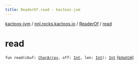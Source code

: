 ```yaml
---
title: ReaderOf.read - kactoos-jvm
---
```


[kactoos-jvm](../../index.html) / [nnl.rocks.kactoos.io](../index.html) / [ReaderOf](index.html) / [read](./read.html)

# read

`fun read(cbuf: `[`CharArray`](https://kotlinlang.org/api/latest/jvm/stdlib/kotlin/-char-array/index.html)`, off: `[`Int`](https://kotlinlang.org/api/latest/jvm/stdlib/kotlin/-int/index.html)`, len: `[`Int`](https://kotlinlang.org/api/latest/jvm/stdlib/kotlin/-int/index.html)`): `[`Int`](https://kotlinlang.org/api/latest/jvm/stdlib/kotlin/-int/index.html) [(source)](https://github.com/neonailol/kactoos/blob/master/kactoos-jvm/src/main/kotlin/nnl/rocks/kactoos/io/ReaderOf.kt#L227)